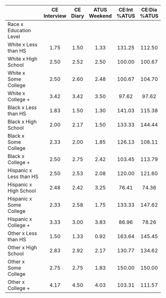 
|                      | CE<br>Interview |  CE<br>Diary | ATUS<br>Weekend | CE:Int<br>%ATUS | CE:Dia<br>%ATUS |
| -------------------- | :----------: | :----------: | :----------: | :----------: | :----------: |
| Race x Education Level |              |              |              |              |              |
| White x Less than HS |         1.75 |         1.50 |         1.33 |       131.25 |       112.50 |
| White x High School  |         2.50 |         2.52 |         2.50 |       100.00 |       100.67 |
| White x Some College |         2.50 |         2.60 |         2.48 |       100.67 |       104.70 |
| White x College +    |         3.42 |         3.42 |         3.50 |        97.62 |        97.62 |
| Black x Less than HS |         1.83 |         1.50 |         1.30 |       141.03 |       115.38 |
| Black x High School  |         2.00 |         2.17 |         1.50 |       133.33 |       144.44 |
| Black x Some College |         2.33 |         2.00 |         1.85 |       126.13 |       108.11 |
| Black x College +    |         2.50 |         2.75 |         2.42 |       103.45 |       113.79 |
| Hispanic x Less than HS |         2.50 |         2.53 |         2.08 |       120.00 |       121.60 |
| Hispanic x High School |         2.48 |         2.42 |         3.25 |        76.41 |        74.36 |
| Hispanic x Some College |         2.33 |         2.58 |         1.75 |       133.33 |       147.62 |
| Hispanic x College + |         3.33 |         3.00 |         3.83 |        86.96 |        78.26 |
| Other x Less than HS |         1.50 |         1.33 |         0.92 |       163.64 |       145.45 |
| Other x High School  |         2.83 |         2.92 |         2.17 |       130.77 |       134.62 |
| Other x Some College |         2.75 |         2.75 |         1.83 |       150.00 |       150.00 |
| Other x College +    |         4.17 |         4.50 |         4.03 |       103.31 |       111.57 |

